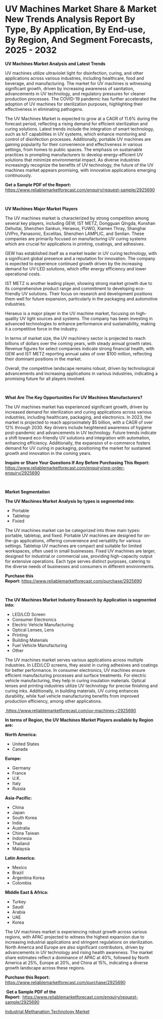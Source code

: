 <p><h1>UV Machines Market Share & Market New Trends Analysis Report By Type, By Application, By End-use, By Region, And Segment Forecasts, 2025 - 2032</h1></p><p><strong>UV Machines Market Analysis and Latest Trends</strong></p>
<p><p>UV machines utilize ultraviolet light for disinfection, curing, and other applications across various industries, including healthcare, food and beverage, and manufacturing. The market for UV machines is witnessing significant growth, driven by increasing awareness of sanitation, advancements in UV technology, and regulatory pressures for cleaner production processes. The COVID-19 pandemic has further accelerated the adoption of UV machines for sterilization purposes, highlighting their effectiveness in eliminating pathogens.</p><p>The UV Machines Market is expected to grow at a CAGR of 11.6% during the forecast period, reflecting a rising demand for efficient sterilization and curing solutions. Latest trends include the integration of smart technology, such as IoT capabilities in UV systems, which enhance monitoring and control of disinfection processes. Additionally, portable UV machines are gaining popularity for their convenience and effectiveness in various settings, from homes to public spaces. The emphasis on sustainable practices is prompting manufacturers to develop energy-efficient UV solutions that minimize environmental impact. As diverse industries increasingly recognize the benefits of UV technology, the future of the UV machines market appears promising, with innovative applications emerging continuously.</p></p>
<p><strong>Get a Sample PDF of the Report:&nbsp;</strong> <a href="https://www.reliablemarketforecast.com/enquiry/request-sample/2925690?utm_campaign=3049&utm_medium=2&utm_source=Github&utm_content=ia&utm_term=12032025&utm_id=uv-machines">https://www.reliablemarketforecast.com/enquiry/request-sample/2925690</a></p>
<p>&nbsp;</p>
<p><strong>UV Machines Major Market Players</strong></p>
<p><p>The UV machines market is characterized by strong competition among several key players, including GEW, IST METZ, Dongguan Qingda, Kunshan Dehuitai, Shenzhen Sankun, Heraeus, FUWO, Xiamen Thray, Shanghai UVPro, Panasonic, Excelitas, Shenzhen LAMPLIC, and Senlian. These companies are primarily focused on manufacturing UV curing systems which are crucial for applications in printing, coatings, and adhesives.</p><p>GEW has established itself as a market leader in UV curing technology, with a significant global presence and a reputation for innovation. The company is expected to experience continued growth driven by the increasing demand for UV-LED solutions, which offer energy efficiency and lower operational costs. </p><p>IST METZ is another leading player, showing strong market growth due to its comprehensive product range and commitment to developing eco-friendly UV solutions. Their focus on research and development positions them well for future expansion, particularly in the packaging and automotive industries.</p><p>Heraeus is a major player in the UV machine market, focusing on high-quality UV light sources and systems. The company has been investing in advanced technologies to enhance performance and sustainability, making it a competitive force in the industry.</p><p>In terms of market size, the UV machinery sector is projected to reach billions of dollars over the coming years, with steady annual growth rates. Revenue figures for select companies indicate strong financial health, with GEW and IST METZ reporting annual sales of over $100 million, reflecting their dominant positions in the market. </p><p>Overall, the competitive landscape remains robust, driven by technological advancements and increasing applications in various industries, indicating a promising future for all players involved.</p></p>
<p>&nbsp;</p>
<p><strong>What Are The Key Opportunities For UV Machines Manufacturers?</strong></p>
<p><p>The UV machines market has experienced significant growth, driven by increased demand for sterilization and curing applications across various industries, including healthcare, packaging, and electronics. In 2023, the market is projected to reach approximately $5 billion, with a CAGR of over 12% through 2030. Key drivers include heightened awareness of hygiene post-pandemic and advancements in UV technology. Future trends indicate a shift toward eco-friendly UV solutions and integration with automation, enhancing efficiency. Additionally, the expansion of e-commerce fosters demand for UV curing in packaging, positioning the market for sustained growth and innovation in the coming years.</p></p>
<p><strong>Inquire or Share Your Questions If Any Before Purchasing This Report:</strong> <a href="https://www.reliablemarketforecast.com/enquiry/pre-order-enquiry/2925690?utm_campaign=3049&utm_medium=2&utm_source=Github&utm_content=ia&utm_term=12032025&utm_id=uv-machines">https://www.reliablemarketforecast.com/enquiry/pre-order-enquiry/2925690</a></p>
<p>&nbsp;</p>
<p><strong>Market Segmentation</strong></p>
<p><strong>The UV Machines Market Analysis by types is segmented into:</strong></p>
<p><ul><li>Portable</li><li>Tabletop</li><li>Fixied</li></ul></p>
<p><p>The UV machines market can be categorized into three main types: portable, tabletop, and fixed. Portable UV machines are designed for on-the-go applications, offering convenience and versatility for various settings. Tabletop UV machines are compact and suitable for limited workspaces, often used in small businesses. Fixed UV machines are larger, designed for industrial or commercial use, providing high-capacity output for extensive operations. Each type serves distinct purposes, catering to the diverse needs of businesses and consumers in different environments.</p></p>
<p><strong>Purchase this Report:&nbsp;</strong><a href="https://www.reliablemarketforecast.com/purchase/2925690?utm_campaign=3049&utm_medium=2&utm_source=Github&utm_content=ia&utm_term=12032025&utm_id=uv-machines">https://www.reliablemarketforecast.com/purchase/2925690</a></p>
<p>&nbsp;</p>
<p><strong>The UV Machines Market Industry Research by Application is segmented into:</strong></p>
<p><ul><li>LED/LCD Screen</li><li>Consumer Electronics</li><li>Electric Vehicle Manufacturing</li><li>Optical Lenses, Lens</li><li>Printing</li><li>Building Materials</li><li>Fuel Vehicle Manufacturing</li><li>Other</li></ul></p>
<p><p>The UV machines market serves various applications across multiple industries. In LED/LCD screens, they assist in curing adhesives and coatings for better performance. In consumer electronics, UV machines ensure efficient manufacturing processes and surface treatments. For electric vehicle manufacturing, they help in curing insulation materials. Optical lenses and printing industries utilize UV technology for precise finishing and curing inks. Additionally, in building materials, UV curing enhances durability, while fuel vehicle manufacturing benefits from improved production efficiency, among other applications.</p></p>
<p><a href="https://www.reliablemarketforecast.com/uv-machines-r2925690?utm_campaign=3049&utm_medium=2&utm_source=Github&utm_content=ia&utm_term=12032025&utm_id=uv-machines">&nbsp;https://www.reliablemarketforecast.com/uv-machines-r2925690</a></p>
<p><strong>In terms of Region, the UV Machines Market Players available by Region are:</strong></p>
<p>
    <p> <strong> North America: </strong>
        <ul>
            <li>United States</li>
            <li>Canada</li>
        </ul>
        </p> 
    <p> <strong> Europe: </strong>
        <ul>
            <li>Germany</li>
            <li>France</li>
            <li>U.K.</li>
            <li>Italy</li>
            <li>Russia</li>
        </ul>
        </p> 
    <p> <strong> Asia-Pacific: </strong>
        <ul>
            <li>China</li>
            <li>Japan</li>
            <li>South Korea</li>
            <li>India</li>
            <li>Australia</li>
            <li>China Taiwan</li>
            <li>Indonesia</li>
            <li>Thailand</li>
            <li>Malaysia</li>
        </ul>
        </p> 
    <p> <strong> Latin America: </strong>
        <ul>
            <li>Mexico</li>
            <li>Brazil</li>
            <li>Argentina Korea</li>
            <li>Colombia</li>
        </ul>
        </p> 
    <p> <strong> Middle East & Africa: </strong>
        <ul>
            <li>Turkey</li>
            <li>Saudi</li>
            <li>Arabia</li>
            <li>UAE</li>
            <li>Korea</li>
        </ul>
    </p>
    </p>
<p><p>The UV machines market is experiencing robust growth across various regions, with APAC projected to witness the highest expansion due to increasing industrial applications and stringent regulations on sterilization. North America and Europe are also significant contributors, driven by advancements in UV technology and rising health awareness. The market share estimates reflect a dominance of APAC at 40%, followed by North America at 25%, Europe at 20%, and China at 15%, indicating a diverse growth landscape across these regions.</p></p>
<p><strong>Purchase this Report: </strong><a href="https://www.reliablemarketforecast.com/purchase/2925690?utm_campaign=3049&utm_medium=2&utm_source=Github&utm_content=ia&utm_term=12032025&utm_id=uv-machines">https://www.reliablemarketforecast.com/purchase/2925690</a></p>
<p>&nbsp;<strong>Get a Sample PDF of the Report:&nbsp;&nbsp;</strong><a href="https://www.reliablemarketforecast.com/enquiry/request-sample/2925690?utm_campaign=3049&utm_medium=2&utm_source=Github&utm_content=ia&utm_term=12032025&utm_id=uv-machines">https://www.reliablemarketforecast.com/enquiry/request-sample/2925690</a></p>
<p><strong></strong></p>
<p><p><a href="https://github.com/abantolemox08/Market-Research-Report-List-1/blob/main/industrial-methanation-technology-market.md?utm_campaign=3049&utm_medium=2&utm_source=Github&utm_content=ia&utm_term=12032025&utm_id=uv-machines">Industrial Methanation Technology Market</a></p></p>